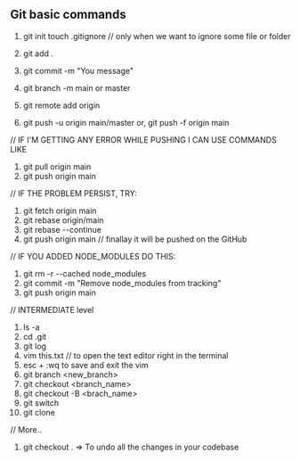 ## Git basic commands

1. git init
touch .gitignore // only when we want to ignore some file or folder

2. git add .

3. git commit -m "You message"

4. git branch -m main or master

5. git remote add origin <link here>

6. git push -u origin main/master
or,
git push -f origin main

// IF I'M GETTING ANY ERROR WHILE PUSHING I CAN USE COMMANDS LIKE

1. git pull origin main
2. git push origin main

// IF THE PROBLEM PERSIST, TRY:

1. git fetch origin main
2. git rebase origin/main
3. git rebase --continue
4. git push origin main // finallay it will be pushed on the GitHub

// IF YOU ADDED NODE_MODULES DO THIS:

1. git rm -r --cached node_modules
2. git commit -m "Remove node_modules from tracking"
3. git push origin main



// INTERMEDIATE level

1. ls -a
2. cd .git
3. git log
4. vim this.txt // to open the text editor right in the terminal
5. esc + :wq to save and exit the vim
6. git branch <new_branch>
7. git checkout <branch_name>
8. git checkout -B <brach_name>
9. git switch <branch>
10. git clone <url>


// More..

1. git checkout . => To undo all the changes in your codebase
